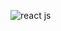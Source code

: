![react js](https://cloud.githubusercontent.com/assets/54254/6822910/a88bf7f8-d326-11e4-81ec-e2e37632081f.gif)
